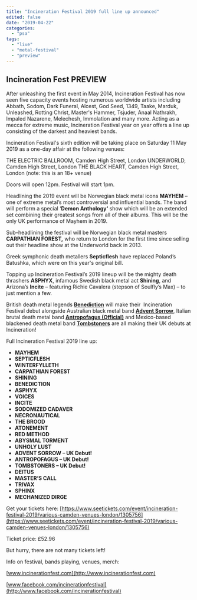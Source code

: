 ```yaml
---
title: "Incineration Festival 2019 full line up announced"
edited: false
date: "2019-04-22"
categories:
  - "psa"
tags:
  - "live"
  - "metal-festival"
  - "preview"
---
```


## Incineration Fest PREVIEW

After unleashing the first event in May 2014, Incineration Festival has now seen five capacity events hosting numerous worldwide artists including Abbath, Sodom, Dark Funeral, Alcest, God Seed, 1349, Taake, Marduk, Unleashed, Rotting Christ, Master's Hammer, Tsjuder, Anaal Nathrakh, Impaled Nazarene, Melechesh, Immolation and many more. Acting as a mecca for extreme music, Incineration Festival year on year offers a line up consisting of the darkest and heaviest bands.

Incineration Festival's sixth edition will be taking place on Saturday 11 May 2019 as a one-day affair at the following venues:

THE ELECTRIC BALLROOM, Camden High Street, London
UNDERWORLD, Camden High Street, London
THE BLACK HEART, Camden High Street, London (note: this is an 18+ venue)

Doors will open 12pm. Festival will start 1pm.

Headlining the 2019 event will be Norwegian black metal icons **MAYHEM** –one of extreme metal’s most controversial and influential bands. The band will perform a special ‘**Demon Anthology‘** show which will be an extended set combining their greatest songs from all of their albums. This will be the only UK performance of Mayhem in 2019.

Sub–headlining the festival will be Norwegian black metal masters **CARPATHIAN FOREST,** who return to London for the first time since selling out their headline show at the Underworld back in 2013.

Greek symphonic death metallers **Septicflesh** have replaced Poland’s Batushka, which were on this year's original bill.

Topping up Incineration Festival’s 2019 lineup will be the mighty death thrashers **ASPHYX**, infamous Swedish black metal act **Shining**, and Arizona’s **Incite** – featuring Richie Cavalera (stepson of Soulfly’s Max) – to just mention a few.

British death metal legends [**Benediction**](https://www.facebook.com/Benedictionband/?__tn__=K-R&eid=ARCejTy6YzkbMHoWl68IebIeh04VHAITRa-I2rDtGxlTo3bxVGySkbjoVC7uxGHn_8SC6GMR8Vk3E29_&fref=mentions&__xts__%5B0%5D=68.ARBhfHU4Dh1Ktb5gsmrU0gPnPRqtp1l0dvLan8mCMlKFYVl-9l6ycNCoai4odemJpf9CgichIpiUKorvHw58Z0St1n4sqEbxTiUyW_Xbdj3zA6c5gJpc2573kjfCABPwoJY2eSFfHudcPlubJLheVWbnKUBN3abbARn0kIlTVzDbcZvblTxhsxJ4DsqM5MEZ-tbNmqM0SLVC7AxmEhEu3oLapvGMHVTieRKhxZKfjoywy2gkTMnRY-beBTugI3D2_7aDdA3simVoQERrTSzUdnOHfuw8kef5f2ujAk0pLwucbxTBTb5w5RDOxOKsQHxSzz5hhycHfuH0WXEtKWUJRQ1rhA6l) will make their  Incineration Festival debut alongside Australian black metal band [**Advent Sorrow**](https://www.facebook.com/Adventsorrow/?__tn__=K-R&eid=ARAERHnV7zFzKpOeZ1HOrmHvtMuw5P6rGHv0Cy1urI0rrzNtAzooQxiqzif8XcsI2swULfI6_48mx9Jg&fref=mentions&__xts__%5B0%5D=68.ARBhfHU4Dh1Ktb5gsmrU0gPnPRqtp1l0dvLan8mCMlKFYVl-9l6ycNCoai4odemJpf9CgichIpiUKorvHw58Z0St1n4sqEbxTiUyW_Xbdj3zA6c5gJpc2573kjfCABPwoJY2eSFfHudcPlubJLheVWbnKUBN3abbARn0kIlTVzDbcZvblTxhsxJ4DsqM5MEZ-tbNmqM0SLVC7AxmEhEu3oLapvGMHVTieRKhxZKfjoywy2gkTMnRY-beBTugI3D2_7aDdA3simVoQERrTSzUdnOHfuw8kef5f2ujAk0pLwucbxTBTb5w5RDOxOKsQHxSzz5hhycHfuH0WXEtKWUJRQ1rhA6l), Italian brutal death metal band [**Antropofagus (Official)**](https://www.facebook.com/antropofagus.official/?__tn__=K-R&eid=ARDlrbqHPSyS3vY2v8Zfi5-QCPn08kb2NUZ2f1P1m0GTQSDpfaM0S3A6w2CMoZaV_S-h9GHOdVYnEFXL&fref=mentions&__xts__%5B0%5D=68.ARBhfHU4Dh1Ktb5gsmrU0gPnPRqtp1l0dvLan8mCMlKFYVl-9l6ycNCoai4odemJpf9CgichIpiUKorvHw58Z0St1n4sqEbxTiUyW_Xbdj3zA6c5gJpc2573kjfCABPwoJY2eSFfHudcPlubJLheVWbnKUBN3abbARn0kIlTVzDbcZvblTxhsxJ4DsqM5MEZ-tbNmqM0SLVC7AxmEhEu3oLapvGMHVTieRKhxZKfjoywy2gkTMnRY-beBTugI3D2_7aDdA3simVoQERrTSzUdnOHfuw8kef5f2ujAk0pLwucbxTBTb5w5RDOxOKsQHxSzz5hhycHfuH0WXEtKWUJRQ1rhA6l) and Mexico-based blackened death metal band [**Tombstoners**](https://www.facebook.com/Tombstoners/?__tn__=K-R&eid=ARDVTxpKo_XtmpehFmbafM09Ws8qh0r9-uR03LU82WYCHllM7jNtiul_wuq6-0s2dOY9wgixdHA56z2N&fref=mentions&__xts__%5B0%5D=68.ARBhfHU4Dh1Ktb5gsmrU0gPnPRqtp1l0dvLan8mCMlKFYVl-9l6ycNCoai4odemJpf9CgichIpiUKorvHw58Z0St1n4sqEbxTiUyW_Xbdj3zA6c5gJpc2573kjfCABPwoJY2eSFfHudcPlubJLheVWbnKUBN3abbARn0kIlTVzDbcZvblTxhsxJ4DsqM5MEZ-tbNmqM0SLVC7AxmEhEu3oLapvGMHVTieRKhxZKfjoywy2gkTMnRY-beBTugI3D2_7aDdA3simVoQERrTSzUdnOHfuw8kef5f2ujAk0pLwucbxTBTb5w5RDOxOKsQHxSzz5hhycHfuH0WXEtKWUJRQ1rhA6l) are all making their UK debuts at Incineration!

Full Incineration Festival 2019 line up:

- **MAYHEM**
- **SEPTICFLESH**
- **WINTERFYLLETH**
- **CARPATHIAN FOREST**
- **SHINING**
- **BENEDICTION**
- **ASPHYX**
- **VOICES**
- **INCITE**
- **SODOMIZED CADAVER**
- **NECRONAUTICAL**
- **THE BROOD**
- **ATONEMENT**
- **RED METHOD**
- **ABYSMAL TORMENT**
- **UNHOLY LUST**
- **ADVENT SORROW – UK Debut!**
- **ANTROPOFAGUS – UK Debut!**
- **TOMBSTONERS – UK Debut!**
- **DEITUS**
- **MASTER’S CALL**
- **TRIVAX**
- **SPHINX**
- **MECHANIZED DIRGE**

Get your tickets here: [https://www.seetickets.com/event/incineration-festival-2019/various-camden-venues-london/1305756](https://www.seetickets.com/event/incineration-festival-2019/various-camden-venues-london/1305756)

Ticket price: £52.96

But hurry, there are not many tickets left!

Info on festival, bands playing, venues, merch:

[www.incinerationfest.com](http://www.incinerationfest.com)

[www.facebook.com/incinerationfestival](http://www.facebook.com/incinerationfestival)
